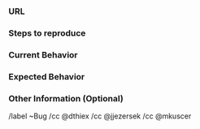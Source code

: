 ### URL

<!-- Copy the URL here -->

### Steps to reproduce

<!-- Provide a an unambiguous set of steps to reproduce this bug -->

### Current Behavior

<!-- Explain what is going on. Upload a screenshot if this helps representing your problem -->

### Expected Behavior

<!-- Explain what should be happening -->

### Other Information (Optional)

<!-- Add any other information which might be relevant to this issue. Guesswork, what this issue could be caused by, fix ideas, etc. -->

<!--
Weights:

 50 - Major bug that breaks something in production and that needs to be worked on immediately!
 40 - Urgent or very important. Someone should be working on it.
 30 - Necessary or important. It would be good to resolve it in the next month before it becomes urgent.
 20 - Somehow necessary or somehow important. It would be good to do it at some point.
 10 - Not necessary nor important. Having an issue for it makes us aware of it, if any user ever raises this, the issue might get higher weight.
-->

/label ~Bug
/cc @dthiex
/cc @jjezersek
/cc @mkuscer
